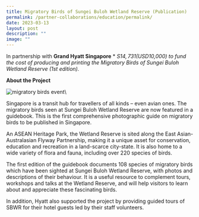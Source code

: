 ```yaml
---
title: Migratory Birds of Sungei Buloh Wetland Reserve (Publication)
permalink: /partner-collaborations/education/permalink/
date: 2023-03-13
layout: post
description: ""
image: ""
---
```

In partnership with **Grand Hyatt Singapore**
*
*S$14,731 (USD$10,000) to fund the cost of producing and printing the Migratory Birds of Sungei Buloh Wetland Reserve (1st edition).*

**About the Project**

![migratory birds event](https://www.gardencityfund.gov.sg/-/media/gcf/projects/education/migratory_birds_event_01.ashx)\\

Singapore is a transit hub for travellers of all kinds – even avian ones. The migratory birds seen at Sungei Buloh Wetland Reserve are now featured in a guidebook. This is the first comprehensive photographic guide on migratory birds to be published in Singapore.

An ASEAN Heritage Park, the Wetland Reserve is sited along the East Asian-Australasian Flyway Partnership, making it a unique asset for conservation, education and recreation in a land-scarce city-state. It is also home to a wide variety of flora and fauna, including over 220 species of birds.

The first edition of the guidebook documents 108 species of migratory birds which have been sighted at Sungei Buloh Wetland Reserve, with photos and descriptions of their behaviour. It is a useful resource to complement tours, workshops and talks at the Wetland Reserve, and will help visitors to learn about and appreciate these fascinating birds.

In addition, Hyatt also supported the project by providing guided tours of SBWR for their hotel guests led by their staff volunteers.